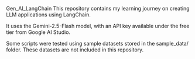 Gen_AI_LangChain
This repository contains my learning journey on creating LLM applications using LangChain.

It uses the Gemini-2.5-Flash model, with an API key available under the free tier from Google AI Studio.

Some scripts were tested using sample datasets stored in the sample_data/ folder. These datasets are not included in this repository.